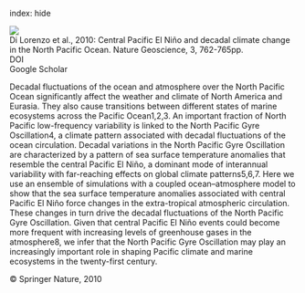 index: hide

<div class="Citation">
    <div class="Citation-thumb CitationThumb-linked"  data-href="https://doi.org/10.1038/ngeo984">
      <img src="https://static.claimspace.cloud/climate-study-static/refs/thumbs/13/Di_Lorenzo_et_al_2010-thumb.png" />
    </div>

  <div class="Citation-body">
    <div class="Citation-text">Di Lorenzo et al., 2010: Central Pacific El Niño and decadal climate change in the North Pacific Ocean. <span class="Article-journal">Nature Geoscience, </span><span class="Article-volume">3, </span>762-765pp.</div>
    <div class="Citation-links">
      <div class="CitationLink" data-href="https://doi.org/10.1038/ngeo984">
        <div class="CitationLink-icon CitationLink-Doi"></div>
        <div class="CitationLink-text">DOI</div>
      </div>
      <div class="CitationLink" data-href="https://scholar.google.com/scholar?q=10.1038/ngeo984">
        <div class="CitationLink-icon CitationLink-Scholar"></div>
        <div class="CitationLink-text">Google Scholar</div>
      </div>
    </div>
  </div>
</div>

Decadal fluctuations of the ocean and atmosphere over the North Pacific Ocean significantly affect the weather and climate of North America and Eurasia. They also cause transitions between different states of marine ecosystems across the Pacific Ocean1,2,3. An important fraction of North Pacific low-frequency variability is linked to the North Pacific Gyre Oscillation4, a climate pattern associated with decadal fluctuations of the ocean circulation. Decadal variations in the North Pacific Gyre Oscillation are characterized by a pattern of sea surface temperature anomalies that resemble the central Pacific El Niño, a dominant mode of interannual variability with far-reaching effects on global climate patterns5,6,7. Here we use an ensemble of simulations with a coupled ocean–atmosphere model to show that the sea surface temperature anomalies associated with central Pacific El Niño force changes in the extra-tropical atmospheric circulation. These changes in turn drive the decadal fluctuations of the North Pacific Gyre Oscillation. Given that central Pacific El Niño events could become more frequent with increasing levels of greenhouse gases in the atmosphere8, we infer that the North Pacific Gyre Oscillation may play an increasingly important role in shaping Pacific climate and marine ecosystems in the twenty-first century.

<div class="Citation-copy">
&copy; Springer Nature, 2010
</div>